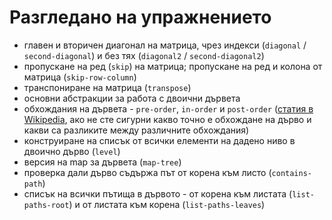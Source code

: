 Разгледано на упражнението
==========================
- главен и вторичен диагонал на матрица, чрез индекси (`diagonal` / `second-diagonal`) и без тях (`diagonal2` / `second-diagonal2`)
- пропускане на ред (`skip`) на матрица; пропускане на ред и колона от матрица (`skip-row-column`)
- транспониране на матрица (`transpose`)
- основни абстракции за работа с двоични дървета
- обхождания на дървета - `pre-order`, `in-order` и `post-order` ([статия в Wikipedia](https://en.wikipedia.org/wiki/Tree_traversal), ако не сте сигурни какво точно е обхождане на дърво и какви са разликите между различните обхождания)
- конструиране на списък от всички елементи на дадено ниво в двоично дърво (`level`)
- версия на map за дървета (`map-tree`)
- проверка дали дърво съдържа път от корена към листо (`contains-path`)
- списък на всички пътища в дървото - от корена към листата (`list-paths-root`) и от листата към корена (`list-paths-leaves`)

